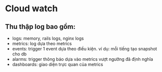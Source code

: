 # Cloud watch

## Thu thập log bao gồm:

- logs: memory, rails logs, nginx logs
- metrics: log dựa theo metrics
- events: trigger 1 event dựa theo điều kiện. ví dụ: mỗi tiếng tạo snapshot cho db
- alarms: trigger thông báo dựa vào metrics vượt ngưỡng đã định nghĩa
- dashboards: giao diện trực quan của metrics
